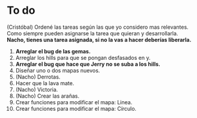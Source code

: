 To do
=====

(Cristóbal) Ordené las tareas según las que yo considero mas
relevantes. Como siempre pueden asignarse la tarea que quieran y
desarrollarla. **Nacho, tienes una tarea asignada, si no la vas a
hacer deberías liberarla.**

1.  **Arreglar el bug de las gemas.**
2.  Arreglar los hills para que se pongan desfasados en y.
3.  **Arreglar el bug que hace que Jerry no se suba a los hills.**
4.  Diseñar uno o dos mapas nuevos.
5.  (Nacho) Derrotas.
6.  Hacer que la lava mate.
7.  (Nacho) Victoria.
8.  (Nacho) Crear las arañas.
9.  Crear funciones para modificar el mapa: Linea.
10. Crear funciones para modificar el mapa: Círculo.
